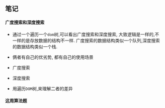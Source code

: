 ## 笔记

#### 广度搜索和深度搜索

-   通过一个遍历一个`dom`树,可以看出广度搜索和深度搜索, 大致逻辑是一样的,不一样的是存放数据的结构不一样. 广度搜索的数据结构类似一个队列,深度搜索的数据结构类似一个栈.
-   俩者有自己的优劣势, 都有自己的使用场景
-   广度搜索

-   深度搜索

-   用遍历`DOM`树,来理解二者的差异

#### 这周算法题
